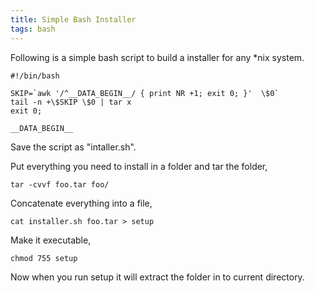 ```yaml
---
title: Simple Bash Installer
tags: bash
---
```


Following is a simple bash script to build a installer for any *nix
system.

    #!/bin/bash

    SKIP=`awk '/^__DATA_BEGIN__/ { print NR +1; exit 0; }'  \$0`
    tail -n +\$SKIP \$0 | tar x
    exit 0;

    __DATA_BEGIN__

Save the script as "intaller.sh". 

Put everything you need to install in a folder and tar the folder,

    tar -cvvf foo.tar foo/

Concatenate everything into a file,

    cat installer.sh foo.tar > setup

Make it executable,

    chmod 755 setup

Now when you run setup it will extract the folder in to current
directory.
